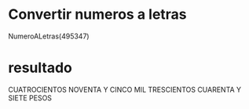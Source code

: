 

# Convertir numeros a letras


NumeroALetras(495347)

# resultado
CUATROCIENTOS NOVENTA Y CINCO MIL TRESCIENTOS CUARENTA Y SIETE PESOS


